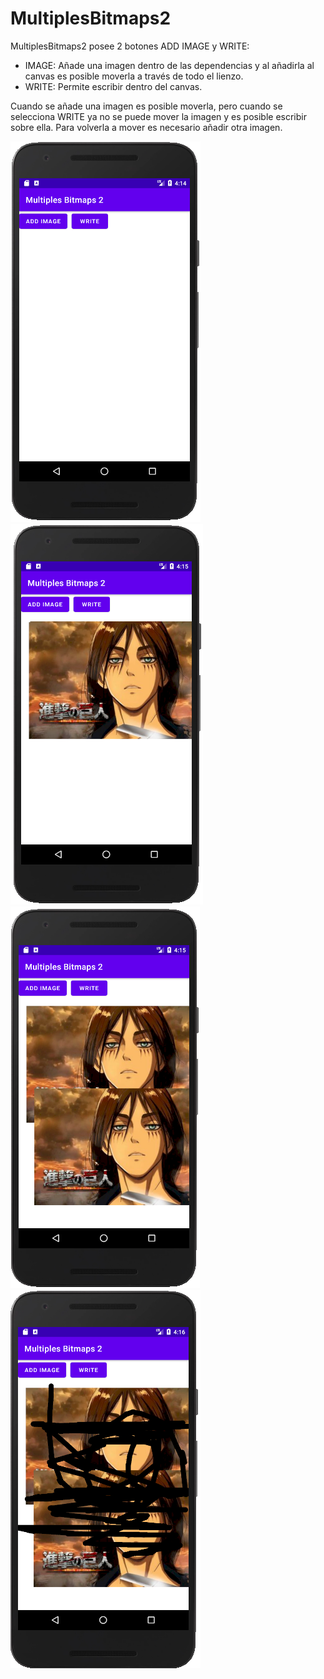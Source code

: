 MultiplesBitmaps2
=============================

MultiplesBitmaps2 posee 2 botones ADD IMAGE y WRITE:

* IMAGE: Añade una imagen dentro de las dependencias y al añadirla al canvas es posible moverla a través de todo el lienzo.   
* WRITE: Permite escribir dentro del canvas.

Cuando se añade una imagen es posible moverla, pero cuando se selecciona WRITE ya no se puede mover la imagen y es posible escribir sobre ella.
Para volverla a mover es necesario añadir otra imagen.

     
![phone6](https://github.com/Draira/Android-Examples/blob/master/Canvas-Projects/MultiplesBitmaps2/images/Captura6.PNG?raw=true)
![phone7](https://github.com/Draira/Android-Examples/blob/master/Canvas-Projects/MultiplesBitmaps2/images/Captura7.PNG?raw=true)
![phone8](https://github.com/Draira/Android-Examples/blob/master/Canvas-Projects/MultiplesBitmaps2/images/Captura8.PNG?raw=true)
![phone9](https://github.com/Draira/Android-Examples/blob/master/Canvas-Projects/MultiplesBitmaps2/images/Captura9.PNG?raw=true)
